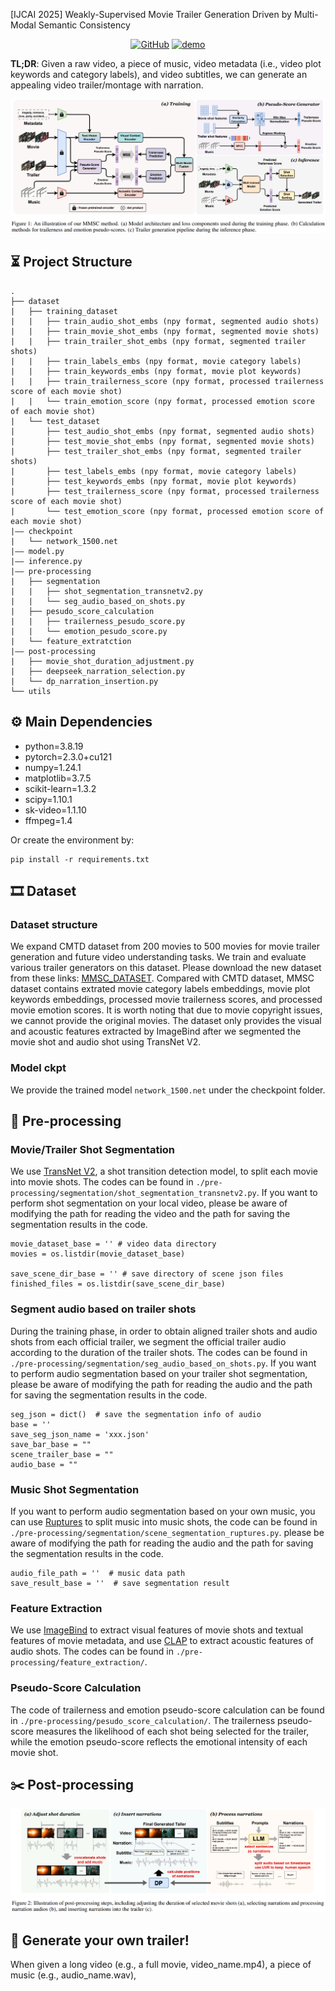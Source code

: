  [IJCAI 2025] Weakly-Supervised Movie Trailer Generation Driven by Multi-Modal Semantic Consistency

<div style="display: flex; justify-content: center; align-items: center;">
  <a href="https://github.com/Dixin-Lab/MMSC" style="margin: 0 2px;">
    <img src='https://img.shields.io/badge/GitHub-Repo-blue?style=flat&logo=GitHub' alt='GitHub'>
  </a>
  <a href='[https://www.bilibili.com/video/BV15sWMeAE8R/?spm_id_from=333.999.0.0&vd_source=4526cf207f29ce6d50810b04d3105cfd](https://space.bilibili.com/487967491/lists/4641072?type=series)' style="margin: 0 2px;">
    <img src='https://img.shields.io/badge/Demo-bilibili-pink.svg' alt='demo'>
  </a>
<!--   <a href="https://github.com/Zheng-Chong/CatVTON/LICENCE" style="margin: 0 2px;">
    <img src='https://img.shields.io/badge/License-CC BY--NC--SA--4.0-lightgreen?style=flat&logo=Lisence' alt='License'>
  </a> -->
</div>

**TL;DR**: Given a raw video, a piece of music, video metadata (i.e., video plot keywords and category labels), and video subtitles, we can generate an appealing video trailer/montage with narration. 

![framwork](fig/framework.png)

## ⏳ Project Structure
```
.
├── dataset
|   ├── training_dataset
|   |   ├── train_audio_shot_embs (npy format, segmented audio shots)
|   |   ├── train_movie_shot_embs (npy format, segmented movie shots)
|   |   ├── train_trailer_shot_embs (npy format, segmented trailer shots)
|   |   ├── train_labels_embs (npy format, movie category labels)
|   |   ├── train_keywords_embs (npy format, movie plot keywords)
|   |   ├── train_trailerness_score (npy format, processed trailerness score of each movie shot)
|   |   └── train_emotion_score (npy format, processed emotion score of each movie shot)
|   └── test_dataset
|       ├── test_audio_shot_embs (npy format, segmented audio shots)
|       ├── test_movie_shot_embs (npy format, segmented movie shots)
|       ├── test_trailer_shot_embs (npy format, segmented trailer shots)
|       ├── test_labels_embs (npy format, movie category labels)
|       ├── test_keywords_embs (npy format, movie plot keywords)
|       ├── test_trailerness_score (npy format, processed trailerness score of each movie shot)
|       └── test_emotion_score (npy format, processed emotion score of each movie shot)
|—— checkpoint
|   └── network_1500.net
|—— model.py
|—— inference.py
|—— pre-processing
|   ├── segmentation
|   |   ├── shot_segmentation_transnetv2.py
|   |   └── seg_audio_based_on_shots.py
|   ├── pesudo_score_calculation
|   |   ├── trailerness_pesudo_score.py
|   |   └── emotion_pesudo_score.py
|   └── feature_extratction
|—— post-processing
|   ├── movie_shot_duration_adjustment.py
|   ├── deepseek_narration_selection.py
|   └── dp_narration_insertion.py
└── utils
```
## ⚙️ Main Dependencies
- python=3.8.19
- pytorch=2.3.0+cu121
- numpy=1.24.1
- matplotlib=3.7.5
- scikit-learn=1.3.2
- scipy=1.10.1
- sk-video=1.1.10
- ffmpeg=1.4

Or create the environment by:
```commandline 
pip install -r requirements.txt
```

## 🎞 Dataset
###  Dataset structure
We expand CMTD dataset from 200 movies to 500 movies for movie trailer generation and future video understanding tasks. We train and evaluate various trailer generators on this dataset. Please download the new dataset from these links: [MMSC_DATASET](https://drive.google.com/drive/folders/1Iw6OXMi6_nyFyvyK5hXb_aYwRTcg7oHj?usp=drive_link). Compared with CMTD dataset, MMSC dataset contains extrated movie category labels embeddings, movie plot keywords embeddings, processed movie trailerness scores, and processed movie emotion scores.
It is worth noting that due to movie copyright issues, we cannot provide the original movies. The dataset only provides the visual and acoustic features extracted by ImageBind after we segmented the movie shot and audio shot using TransNet V2.

### Model ckpt
We provide the trained model ```network_1500.net``` under the checkpoint folder.

## 🎥 Pre-processing
### Movie/Trailer Shot Segmentation 
We use [TransNet V2]([https://github.com/kakaobrain/bassl](https://github.com/soCzech/TransNetV2)), a shot transition detection model, to split each movie into movie shots. The codes can be found in ```./pre-processing/segmentation/shot_segmentation_transnetv2.py```. 
If you want to perform shot segmentation on your local video, please be aware of modifying the path for reading the video and the path for saving the segmentation results in the code.

```commandline
movie_dataset_base = '' # video data directory
movies = os.listdir(movie_dataset_base)

save_scene_dir_base = '' # save directory of scene json files 
finished_files = os.listdir(save_scene_dir_base)
```

### Segment audio based on trailer shots
During the training phase, in order to obtain aligned trailer shots and audio shots from each official trailer, we segment the official trailer audio according to the duration of the trailer shots.
The codes can be found in ```./pre-processing/segmentation/seg_audio_based_on_shots.py```. 
If you want to perform audio segmentation based on your trailer shot segmentation, please be aware of modifying the path for reading the audio and the path for saving the segmentation results in the code.

```commandline
seg_json = dict()  # save the segmentation info of audio 
base = ''
save_seg_json_name = 'xxx.json'
save_bar_base = ""
scene_trailer_base = ""
audio_base = ""
```

### Music Shot Segmentation
If you want to perform audio segmentation based on your own music, you can use [Ruptures](https://github.com/deepcharles/ruptures) to split music into music shots, the code can be found in ```./pre-processing/segmentation/scene_segmentation_ruptures.py```. 
please be aware of modifying the path for reading the audio and the path for saving the segmentation results in the code.

```commandline
audio_file_path = ''  # music data path
save_result_base = ''  # save segmentation result
```

### Feature Extraction
We use [ImageBind](https://github.com/facebookresearch/ImageBind) to extract visual features of movie shots and textual features of movie metadata, and use [CLAP](https://github.com/LAION-AI/CLAP) to extract acoustic features of audio shots. 
The codes can be found in ```./pre-processing/feature_extraction/```.  

### Pseudo-Score Calculation
The code of trailerness and emotion pseudo-score calculation can be found in ```./pre-processing/pesudo_score_calculation/```. 
The trailerness pseudo-score measures the likelihood of each shot being selected for the trailer, while the emotion pseudo-score reflects the emotional intensity of each movie shot.


## ✂️ Post-processing
![processing](fig/post-processing.png)
### 


## 🎇 Generate your own trailer!
When given a long video (e.g., a full movie, video_name.mp4), a piece of music (e.g., audio_name.wav),
